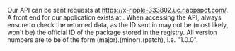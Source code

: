 Our API can be sent requests at https://x-ripple-333802.uc.r.appspot.com/. A front end for our application exists at <FRONTEND URL>. When accessing the API, always ensure to check the returned data, as the ID sent in may not be (most likely, won't be) the official ID of the package stored in the registry. All version numbers are to be of the form (major).(minor).(patch), i.e. "1.0.0".
